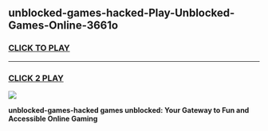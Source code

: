 
## unblocked-games-hacked-Play-Unblocked-Games-Online-3661o
<h3>
<a href="https://premium76.site?title=unblocked-games-hacked&ref=25A">CLICK TO PLAY</a></h3>
<hr>

<h3>
<a href="https://premium76.site?title=unblocked-games-hacked&ref=25A">CLICK 2 PLAY</a>
  
</h3>

<a href="https://premium76.site?title=unblocked-games-hacked&ref=25A"><img src="https://clearcache.store/games.png"></a>


**unblocked-games-hacked games unblocked: Your Gateway to Fun and Accessible Online Gaming**
